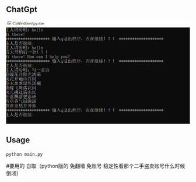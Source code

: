 ## ChatGpt
![测试截图](./chatgpt.png)
## Usage
```bash
python main.py
```
#要用的 自取（python版的 免翻墙 免账号 稳定性看那个二手盗卖账号什么时候倒闭）
